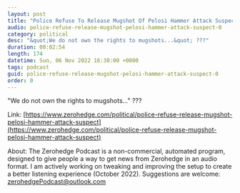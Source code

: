 ```yaml
---
layout: post
title: "Police Refuse To Release Mugshot Of Pelosi Hammer Attack Suspect"
audio: police-refuse-release-mugshot-pelosi-hammer-attack-suspect-0
category: political
desc: "&quot;We do not own the rights to mugshots...&quot; ???"
duration: 00:02:54
length: 174
datetime: Sun, 06 Nov 2022 16:30:00 +0000
tags: podcast
guid: police-refuse-release-mugshot-pelosi-hammer-attack-suspect-0
order: 0
---
```

&quot;We do not own the rights to mugshots...&quot; ???

Link: [https://www.zerohedge.com/political/police-refuse-release-mugshot-pelosi-hammer-attack-suspect](https://www.zerohedge.com/political/police-refuse-release-mugshot-pelosi-hammer-attack-suspect)

About: The Zerohedge Podcast is a non-commercial, automated program, designed to give people a way to get news from Zerohedge in an audio format.  I am actively working on tweaking and improving the setup to create a better listening experience (October 2022).  Suggestions are welcome: [zerohedgePodcast@outlook.com](mailto:zerohedgePodcast@outlook.com)